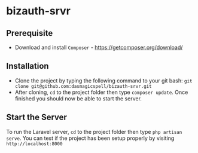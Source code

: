 # bizauth-srvr

## Prerequisite
 - Download and install `Composer` - https://getcomposer.org/download/

## Installation

 - Clone the project by typing the following command to your git bash: `git clone git@github.com:dasmagicspell/bizauth-srvr.git`
 - After cloning, `cd` to the project folder then type `composer update`. Once finished you should now be able to start the server.
 
## Start the Server
To run the Laravel server, `cd` to the project folder then type `php artisan serve`. You can test if the project has been setup properly by visiting `http://localhost:8000`
